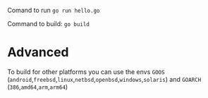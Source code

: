 Comand to run
`go run hello.go`

Command to build:
`go build`

# Advanced 
To build for other platforms you can use the envs `GOOS` (`android`,`freebsd`,`linux`,`netbsd`,`openbsd`,`windows`,`solaris`) and `GOARCH` (`386`,`amd64`,`arm`,`arm64`)